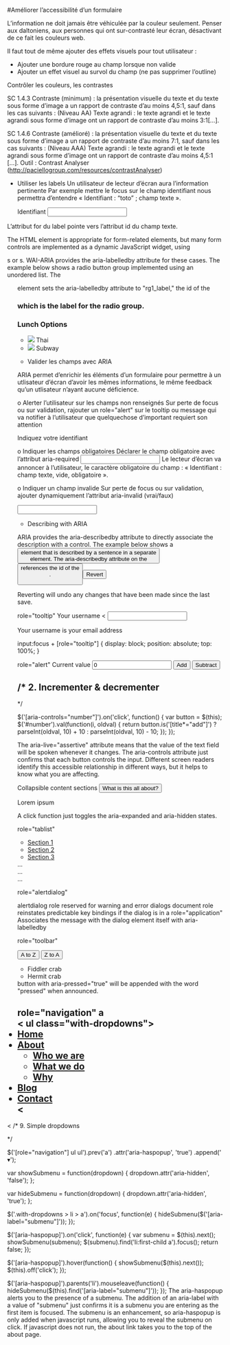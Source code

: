 #Améliorer l’accessibilité d’un formulaire

L’information ne doit jamais être véhiculée par la couleur seulement.
	Penser aux daltoniens, aux personnes qui ont sur-contrasté leur écran, désactivant de ce fait les couleurs web.


Il faut tout  de même ajouter des effets visuels pour tout utilisateur :
* Ajouter une bordure rouge au champ lorsque non valide
* Ajouter un effet visuel au survol du champ (ne pas supprimer l’outline)



Contrôler les couleurs, les contrastes

SC 1.4.3 Contraste (minimum) : la présentation visuelle du texte et du texte sous forme d’image a un rapport de contraste d’au moins 4,5:1, sauf dans les cas suivants : (Niveau AA) Texte agrandi : le texte agrandi et le texte agrandi sous forme d’image ont un rapport de contraste d’au moins 3:1[…].

SC 1.4.6 Contraste (amélioré) : la présentation visuelle du texte et du texte sous forme d’image a un rapport de contraste d’au moins 7:1, sauf dans les cas suivants : (Niveau AAA) Texte agrandi : le texte agrandi et le texte agrandi sous forme d’image ont un rapport de contraste d’au moins 4,5:1 […].
Outil : Contrast Analyser (http://paciellogroup.com/resources/contrastAnalyser)


-	Utiliser les labels
	Un utilisateur de lecteur d’écran aura l’information pertinente 
Par exemple mettre le focus sur le champ identifiant nous permettra d’entendre « Identifiant : “toto” ; champ texte ».

	<label for="login">Identifiant</label>
	<input type="text" name="login" id="login" value="">

L’attribut for du label pointe vers l’attribut id du champ texte.

The HTML <label> element is appropriate for form-related elements, but many form controls are implemented as a dynamic JavaScript widget, using <div>s or <span>s.
WAI-ARIA provides the aria-labelledby attribute for these cases.
The example below shows a radio button group implemented using an unordered list. The <ul> element sets the aria-labelledby attribute to "rg1_label," the id of the <h3> which is the label for the radio group.

<h3 id="rg1_label">Lunch Options</h3>
<ul class="radiogroup" id="rg1"  role="radiogroup" aria-labelledby="rg1_label">
  <li id="r1"  tabindex="-1" role="radio" aria-checked="false">
    <img role="presentation" src="radio-unchecked.gif" /> Thai
  </li>
  <li id="r2"  tabindex="-1" role="radio"  aria-checked="false">
    <img role="presentation" src="radio-unchecked.gif" /> Subway
  </li>
</ul>


-	Valider les champs avec ARIA

ARIA permet d’enrichir les éléments d’un formulaire pour permettre à un utlisateur d’écran d’avoir les mêmes informations, le même feedback qu’un utlisateur n’ayant aucune déficience.

o	Alerter l’utilisateur sur les champs non renseignés
Sur perte de focus ou sur validation, rajouter un role="alert" sur le tooltip ou message qui va notifier à l’utilisateur que quelquechose d’important requiert son attention

<div role="alert" class="info-required">Indiquez votre identifiant</div>

o	Indiquer les champs obligatoires
Déclarer le champ obligatoire avec l’attribut aria-required
<input type="text" aria-required="true" value="" id="login" name="login">
Le lecteur d’écran va annoncer à l’utilisateur, le caractère obligatoire du champ : « Identifiant : champ texte, vide, obligatoire ».

o	Indiquer un champ invalide
Sur perte de focus ou sur validation, ajouter dynamiquement l’attribut aria-invalid (vrai/faux)

<input type="text" aria-required="true" value="" id="login" name="login" aria-invalid="true">



-	Describing with ARIA

ARIA provides the aria-describedby attribute to directly associate the description with a control.
The example below shows a <button> element that is described by a sentence in a separate <div> element. The aria-describedby attribute on the <button> references the id of the <div>.

<button aria-describedby="descriptionRevert">Revert</button>
<div id="descriptionRevert">Reverting will undo any changes that have been made since the last save.</div>















role="tooltip"
      	<label for="username">Your username</label>
	<	<input type="text" id="username" aria-describedby="username-tip" required />
<div role="tooltip" id="username-tip">Your username is your email address</div>

input:focus + [role="tooltip"] {
	display: block;
	position: absolute;
	top: 100%;
}

role="alert"
<label for="number">Current value</label>
<input type="text" role="alert" aria-live="assertive" readonly value="0" id="number" />
<button type="button" title="add 10" aria-controls="number">Add</button>
<button type="button" title="subtract 10" aria-controls="number">Subtract</button>

/* 2. Incrementer & decrementer 
-----------------------------------------------------------------------------------------
*/

$('[aria-controls="number"]').on('click', function() {
var button = $(this);
  $('#number').val(function(i, oldval) {
    return button.is('[title*="add"]') ? 
     parseInt(oldval, 10) + 10 : 
     parseInt(oldval, 10) - 10;
  });
});

The aria-live="assertive" attribute means that the value of the text field will be spoken whenever it changes.
The aria-controls attribute just confirms that each button controls the input. Different screen readers identify this accessible relationship in different ways, but it helps to know what you are affecting.


Collapsible content sections
<button aria-expanded="false" aria-controls="collapsible-0">What is this all about?</button>
<div id="collapsible-0" aria-hidden="true">
<p>Lorem ipsum</p>
</div>
A click function just toggles the aria-expanded and aria-hidden states.

role="tablist"
<ul role="tablist">
<li role="presentation"><a href="#section1" tabindex="0" role="tab" aria-controls="panel1" aria-selected="true">Section 1</a></li>
<li role="presentation"><a href="#section2" tabindex="-1" role="tab" aria-controls="panel2">Section 2</a></li>
<li role="presentation"><a href="#section3" tabindex="-1" role="tab" aria-controls="panel2">Section 3</a></li>
</ul>
<section id="section1" role="tabpanel">...</section>
<section id="section2" role="tabpanel" aria-hidden="true">...</section>
<section id="section3" role="tabpanel" aria-hidden="true">...</section>


role="alertdialog"
<dialog role="alertdialog" aria-describedby="d-message">
<div role="document">
<p id="d-message" >I really do not like you pressing that</p>
</div>
</dialog>
alertdialog role reserved for warning and error dialogs
document role reinstates predictable key bindings if the dialog is in a role="application"
Associates the message with the dialog element itself with aria-labelledby

role="toolbar"
<div role="toolbar" aria-label="sorting options" aria-controls="sortable">
  <button type="button" aria-pressed="true" data-sort="ascending">A to Z</button>
  <button type="button" aria-pressed="false" data-sort="descending">Z to A</button>
</div>
<ul id="sortable" tabindex="-1">
  <li>Fiddler crab</li>
  <li>Hermit crab</li>
</ul>
button with aria-pressed="true" will be appended with the word "pressed" when announced.

role="navigation"
a 	<nav role="navigation" aria-label="example with dropdowns" >
	<	ul class="with-dropdowns">
			<li><a href="#">Home</a></li>
			<li>
				<a href="/about" aria-haspopup="true">About</a>
				<ul aria-hidden="true" aria-label="submenu">
					<li><a href="/about/#who-we-are">Who we are</a></li>
					<li><a href="/about/#what-we-do">What we do</a></li>
					<li><a href="/about/#why">Why</a></li>
				</ul>
			</li>
			<li><a href="#">Blog</a></li>
			<li><a href="#">Contact</a></li>
	<		</ul>
<	</nav>
/* 9. Simple dropdowns
-----------------------------------------------------------------------------------------
*/

$('[role="navigation"] ul ul').prev('a')
  .attr('aria-haspopup', 'true')
  .append('<span aria-hidden="true"> &#x25be;</span>');

var showSubmenu = function(dropdown) {
  dropdown.attr('aria-hidden', 'false');
};

var hideSubmenu = function(dropdown) {
  dropdown.attr('aria-hidden', 'true');
};

$('.with-dropdowns > li > a').on('focus', function(e) {
  hideSubmenu($('[aria-label="submenu"]'));
});

$('[aria-haspopup]').on('click', function(e) {
  var submenu = $(this).next();
  showSubmenu(submenu);
  $(submenu).find('li:first-child a').focus();
  return false;
});

$('[aria-haspopup]').hover(function() {
  showSubmenu($(this).next());
  $(this).off('click');
});

$('[aria-haspopup]').parents('li').mouseleave(function() {
  hideSubmenu($(this).find('[aria-label="submenu"]'));
});
The aria-haspopup alerts you to the presence of a submenu.
The addition of an aria-label with a value of "submenu" just confirms it is a submenu you are entering as the first item is focused.
The submenu is an enhancement, so aria-haspopup is only added when javascript runs, allowing you to reveal the submenu on click. If javascript does not run, the about link takes you to the top of the about page.
